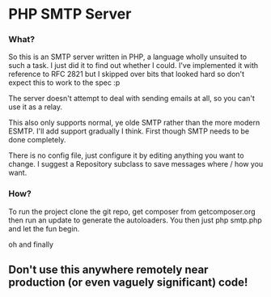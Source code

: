 # PHP SMTP Server

### What?

So this is an SMTP server written in PHP, a language wholly unsuited to such a task. I just did it to find out whether I could.
I've implemented it with reference to RFC 2821 but I skipped over bits that looked hard so don't expect this to work to the spec :p

The server doesn't attempt to deal with sending emails at all, so you can't use it as a relay.

This also only supports normal, ye olde SMTP rather than the more modern ESMTP. I'll add support gradually I think. First though SMTP needs to be done completely.

There is no config file, just configure it by editing anything you want to change. I suggest a Repository subclass to save messages where / how you want.

### How?

To run the project clone the git repo, get composer from getcomposer.org then run an update to generate the autoloaders. You then just php smtp.php and let the fun begin.

oh and finally
## Don't use this anywhere remotely near production (or even vaguely significant) code!
